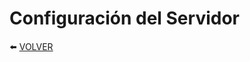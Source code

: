 # Configuración del Servidor


:arrow_left: [VOLVER](https://github.com/kikeloppez/Wazuh-Monitoring)
